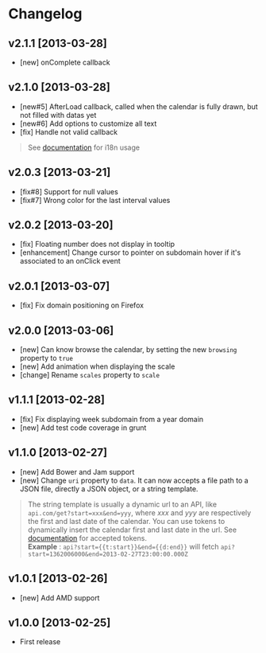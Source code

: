 # Changelog

## v2.1.1 [2013-03-28]

* [new] onComplete callback

## v2.1.0 [2013-03-28]

* [new#5] AfterLoad callback, called when the calendar is fully drawn, but not filled with datas yet
* [new#6] Add options to customize all text
* [fix] Handle not valid callback

> See [documentation](http://kamisama.github.com/cal-heatmap/) for i18n usage


## v2.0.3 [2013-03-21]

* [fix#8] Support for null values
* [fix#7] Wrong color for the last interval values

## v2.0.2 [2013-03-20]

* [fix] Floating number does not display in tooltip
* [enhancement] Change cursor to pointer on subdomain hover if it's associated to an onClick event

## v2.0.1 [2013-03-07]

* [fix] Fix domain positioning on Firefox

## v2.0.0 [2013-03-06]

* [new] Can know browse the calendar, by setting the new `browsing` property to `true`
* [new] Add animation when displaying the scale
* [change] Rename `scales` property to `scale`

## v1.1.1 [2013-02-28]

* [fix] Fix displaying week subdomain from a year domain
* [new] Add test code coverage in grunt

## v1.1.0 [2013-02-27]

* [new] Add Bower and Jam support
* [new] Change `uri` property to `data`. It can now accepts a file path to a JSON file, directly a JSON object, or a string template.

> The string template is usually a dynamic url to an API, like `api.com/get?start=xxx&end=yyy`, where *xxx* and *yyy* are respectively the first and last date of the calendar. You can use tokens to dynamically insert the calendar first and last date in the url. See [documentation](http://kamisama.github.com/cal-heatmap/) for accepted tokens.  
> **Example** : `api?start={{t:start}}&end={{d:end}}` will fetch `api?start=1362006000&end=2013-02-27T23:00:00.000Z`


## v1.0.1 [2013-02-26]

* [new] Add AMD support

## v1.0.0 [2013-02-25]

* First release